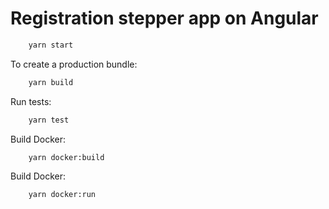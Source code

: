 # Registration stepper app on Angular


```sh
    yarn start
```

To create a production bundle:

```sh
    yarn build
```

Run tests:

```sh
    yarn test
```

Build Docker:

```sh
    yarn docker:build
```

Build Docker:

```sh
    yarn docker:run
```

